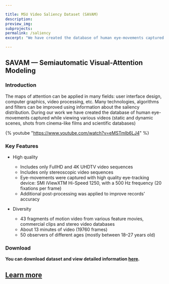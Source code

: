 ```yaml
---

title: MSU Video Saliency Dataset (SAVAM)
description:
preview_img:
subprojects:
permalink: /saliency
excerpt: "We have created the database of human eye-movements captured while viewing various videos (static and dynamic scenes, shots from cinema-like films and scientific databases)"

---
```






<style>
    .subproject-links {
        display: flex;
        flex-wrap: wrap;
        margin-top: 20px;
    }

    .subproject-links a {
        background-color: #f0f0f0;
        color: black;
        font-size: 16px;
        padding: 10px 15px;

        text-align: center;
        text-decoration: none;

        margin: 4px 8px;
        border-radius: 10px;
    }

    .subproject-links a:hover {
        background-color: #e0e0e0;
        text-decoration: none;
    }

    table.deint {
        display: table;
    }
</style>

## SAVAM — Semiautomatic Visual-Attention Modeling

### Introduction
The maps of attention can be applied in many fields: user interface design, computer graphics, video processing, etc. Many technologies, algorithms and filters can be improved using information about the saliency distribution. During our work we have created the database of human eye-movements captured while viewing various videos (static and dynamic scenes, shots from cinema-like films and scientific databases)

{% youtube "https://www.youtube.com/watch?v=eMSTmIb6LJ4" %}


### Key Features
* High quality
    * Includes only FullHD and 4K UHDTV video sequences
    * Includes only stereoscopic video sequences
    * Eye-movements were captured with high quality eye-tracking device: SMI iViewXTM Hi-Speed 1250, with a 500 Hz frequency (20 fixations per frame)
    * Additional post-processing was applied to improve records’ accuracy

* Diversity
    * 43 fragments of motion video from various feature movies, commercial clips and stereo video databases
    * About 13 minutes of video (19760 frames)
    * 50 observers of different ages (mostly between 18–27 years old)

### Download

**You can download dataset and view detailed information [here](https://videoprocessing.ai/saliency/savam.html).**


## [Learn more](https://videoprocessing.ai/saliency/savam.html)